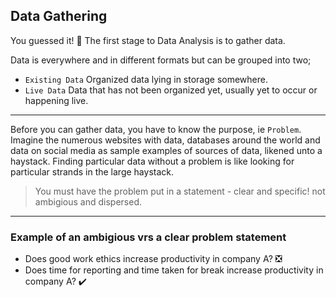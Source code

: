 ## Data Gathering

You guessed it! 🎊
The first stage to Data Analysis is to gather data.

Data is everywhere and in different formats but can be grouped into two;
- `Existing Data` Organized data lying in storage somewhere.
- `Live Data` Data that has not been organized yet, usually yet to occur or happening live.

---
Before you can gather data, you have to know the purpose, ie `Problem`. 
Imagine the numerous websites with data, databases around the world and data on social media as sample examples of sources of data, likened unto a haystack.
Finding particular data without a problem is like looking for particular strands in the large haystack.

> You must have the problem put in a statement - clear and specific! not ambigious and dispersed.

---
### Example of an ambigious vrs a clear problem statement
- Does good work ethics increase productivity in company A? ❎
- Does time for reporting and time taken for break increase productivity in company A? ✔️
